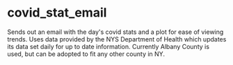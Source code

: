 # covid_stat_email
Sends out an email with the day's covid stats and a plot for ease of viewing trends. Uses data provided by the NYS Department of Health which updates its data set daily for up to date information. Currently Albany County is used, but can be adopted to fit any other county in NY. 

